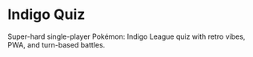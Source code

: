 # Indigo Quiz

Super-hard single-player Pokémon: Indigo League quiz with retro vibes, PWA, and turn-based battles.
